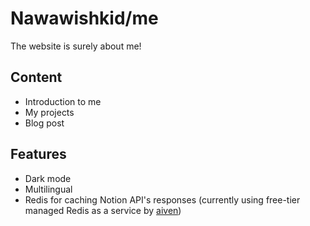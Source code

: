 # Nawawishkid/me

The website is surely about me!

## Content

- Introduction to me
- My projects
- Blog post

## Features

- Dark mode
- Multilingual
- Redis for caching Notion API's responses (currently using free-tier managed Redis as a service by [aiven](https://aiven.io/redis))
